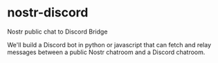 # nostr-discord
Nostr public chat to Discord Bridge

We'll build a Discord bot in python or javascript that can fetch and relay messages between a public Nostr chatroom and a Discord chatroom.
